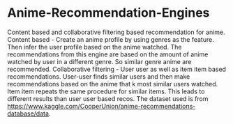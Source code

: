 # Anime-Recommendation-Engines
Content based and collaborative filtering based recommendation for anime. 
Content based - Create an anime profile by using genres as the feature. Then infer the user profile based on the anime watched.
The recommendations from this engine are based on the amount of anime watched by user in a different genre. So similar genre anime are recommended.
Collaborative filtering - User user as well as item item based recommendations. User-user finds similar users and then make recommendations
based on the anime that k most similar users watched. Item item repeats the same procedure for similar items. This leads to different results than user user based recos.
The dataset used is from https://www.kaggle.com/CooperUnion/anime-recommendations-database/data.
